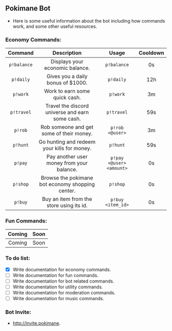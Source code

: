 ## Pokimane Bot
- Here is some useful information about the bot including how commands work, and some other useful resources.

### Economy Commands:
| Command | Description | Usage | Cooldown |
| :----: | :----: | :----: | :----: |
| `p!balance` | Displays your economic balance. | `p!balance` | 0s |
| `p!daily` | Gives you a daily bonus of $1000. | `p!daily` | 12h |
| `p!work` | Work to earn some quick cash. | `p!work` | 3m |
| `p!travel` | Travel the discord universe and earn some cash. | `p!travel` | 59s |
| `p!rob` | Rob someone and get some of their money. | `p!rob <@user>` | 3m |
| `p!hunt` | Go hunting and redeem your kills for money. | `p!hunt` | 59s |
| `p!pay` | Pay another user money from your balance. | `p!pay <@user> <amount>` | 0s |
| `p!shop` | Browse the pokimane bot economy shopping center. | `p!shop` | 0s |
| `p!buy` | Buy an item from the store using its id. | `p!buy <item_id>` | 0s |

### Fun Commands:
| Coming | Soon |
| :----: | :----: |
| Coming | Soon |

### To do list:
- [x] Write documentation for economy commands.
- [ ] Write documentation for fun commands.
- [ ] Write documentation for bot related commands.
- [ ] Write documentation for utility commands.
- [ ] Write documentation for moderation commands.
- [ ] Write documentation for music commands.

### Bot Invite:
- http://invite.pokimane.
